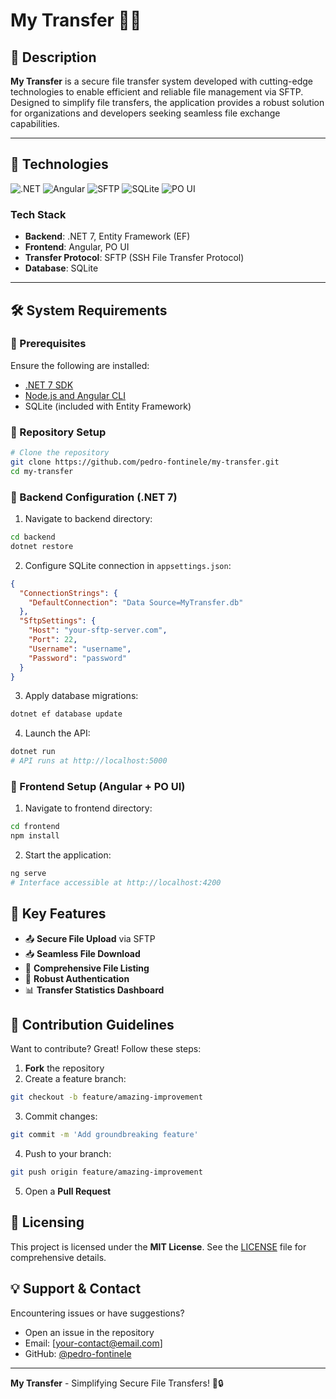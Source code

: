 # My Transfer 📂🔐

## 📌 Description

**My Transfer** is a secure file transfer system developed with cutting-edge technologies to enable efficient and reliable file management via SFTP. Designed to simplify file transfers, the application provides a robust solution for organizations and developers seeking seamless file exchange capabilities.

---

## 🚀 Technologies

![.NET](https://img.shields.io/badge/.NET-7-purple)
![Angular](https://img.shields.io/badge/Frontend-Angular-red)
![SFTP](https://img.shields.io/badge/Protocol-SFTP-green)
![SQLite](https://img.shields.io/badge/Database-SQLite-blue)
![PO UI](https://img.shields.io/badge/UI%20Library-PO%20UI-lightblue)

### Tech Stack
- **Backend**: .NET 7, Entity Framework (EF)
- **Frontend**: Angular, PO UI
- **Transfer Protocol**: SFTP (SSH File Transfer Protocol)
- **Database**: SQLite

---

## 🛠️ System Requirements

### 🔹 Prerequisites

Ensure the following are installed:

- [.NET 7 SDK](https://dotnet.microsoft.com/en-us/download/dotnet/7.0)
- [Node.js and Angular CLI](https://nodejs.org/)
- SQLite (included with Entity Framework)

### 🔹 Repository Setup

```bash
# Clone the repository
git clone https://github.com/pedro-fontinele/my-transfer.git
cd my-transfer
```

### 🔹 Backend Configuration (.NET 7)

1. Navigate to backend directory:
```bash
cd backend
dotnet restore
```

2. Configure SQLite connection in `appsettings.json`:
```json
{
  "ConnectionStrings": {
    "DefaultConnection": "Data Source=MyTransfer.db"
  },
  "SftpSettings": {
    "Host": "your-sftp-server.com",
    "Port": 22,
    "Username": "username",
    "Password": "password"
  }
}
```

3. Apply database migrations:
```bash
dotnet ef database update
```

4. Launch the API:
```bash
dotnet run
# API runs at http://localhost:5000
```

### 🔹 Frontend Setup (Angular + PO UI)

1. Navigate to frontend directory:
```bash
cd frontend
npm install
```

2. Start the application:
```bash
ng serve
# Interface accessible at http://localhost:4200
```

## 📂 Key Features

- 📤 **Secure File Upload** via SFTP
- 📥 **Seamless File Download**
- 📄 **Comprehensive File Listing**
- 🔐 **Robust Authentication**
- 📊 **Transfer Statistics Dashboard**

## 👥 Contribution Guidelines

Want to contribute? Great! Follow these steps:

1. **Fork** the repository
2. Create a feature branch:
```bash
git checkout -b feature/amazing-improvement
```
3. Commit changes:
```bash
git commit -m 'Add groundbreaking feature'
```
4. Push to your branch:
```bash
git push origin feature/amazing-improvement
```
5. Open a **Pull Request**

## 📝 Licensing

This project is licensed under the **MIT License**. 
See the [LICENSE](LICENSE) file for comprehensive details.

## 💡 Support & Contact

Encountering issues or have suggestions?
- Open an issue in the repository
- Email: [your-contact@email.com]
- GitHub: [@pedro-fontinele](https://github.com/pedro-fontinele)

---

**My Transfer** - Simplifying Secure File Transfers! 🚀🔒
